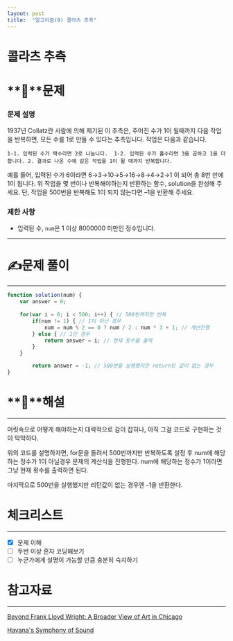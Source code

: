 ```yaml
---
layout: post
title:  "알고리즘(9) 콜라츠 추측"
---
```



# 콜라츠 추측

# **📖**문제

### **문제 설명**

1937년 Collatz란 사람에 의해 제기된 이 추측은, 주어진 수가 1이 될때까지 다음 작업을 반복하면, 모든 수를 1로 만들 수 있다는 추측입니다. 작업은 다음과 같습니다.

`1-1. 입력된 수가 짝수라면 2로 나눕니다. 
1-2. 입력된 수가 홀수라면 3을 곱하고 1을 더합니다.
2. 결과로 나온 수에 같은 작업을 1이 될 때까지 반복합니다.`

예를 들어, 입력된 수가 6이라면 6→3→10→5→16→8→4→2→1 이 되어 총 8번 만에 1이 됩니다. 위 작업을 몇 번이나 반복해야하는지 반환하는 함수, solution을 완성해 주세요. 단, 작업을 500번을 반복해도 1이 되지 않는다면 –1을 반환해 주세요.

### 제한 사항

- 입력된 수, `num`은 1 이상 8000000 미만인 정수입니다.

---

# **✍️**문제 풀이

---

```jsx
function solution(num) {
    var answer = 0;
    
    for(var i = 0; i < 500; i++) { // 500번까지만 반복
        if(num != 1) { // 1이 아닌 경우
            num = num % 2 == 0 ? num / 2 : num * 3 + 1; // 계산진행
        } else { // 1인 경우
            return answer = i; // 현재 횟수를 출력
        }
    }

		return answer = -1; // 500번을 실행했지만 return된 값이 없는 경우
}
```

# **🔑**해설

---

머릿속으로 어떻게 해야하는지 대략적으로 감이 잡히나, 아직 그걸 코드로 구현하는 것이 막막하다.

위의 코드를 설명하자면, for문을 돌려서 500번까지만 반복하도록 설정 후 num에 해당하는 정수가 1이 아닐경우 문제의 계산식을 진행한다. num에 해당하는 정수가 1이라면 그냥 현재 횟수를 출력하면 된다.

마지막으로 500번을 실행했지만 리턴값이 없는 경우엔 -1을 반환한다.

# 체크리스트

---

- [x]  문제 이해
- [ ]  두번 이상 혼자 코딩해보기
- [ ]  누군가에게 설명이 가능할 만큼 충분히 숙지하기

# 참고자료

---

[Beyond Frank Lloyd Wright: A Broader View of Art in Chicago](https://www.nytimes.com/2018/03/08/arts/chicago-museums-art.html?rref=collection%2Fsectioncollection%2Ftravel)

[Havana's Symphony of Sound](https://www.nytimes.com/2018/03/12/travel/havana-cuba.html?rref=collection%2Fsectioncollection%2Ftravel)

